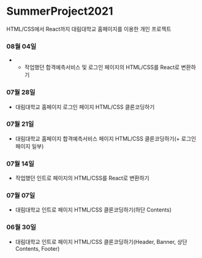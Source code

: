 # SummerProject2021
HTML/CSS에서 React까지
대림대학교 홈페이지를 이용한 개인 프로젝트

### 08월 04일
- - 작업했던 합격예측서비스 및 로그인 페이지의 HTML/CSS를 React로 변환하기

### 07월 28일
- 대림대학교 홈페이지 로그인 페이지 HTML/CSS 클론코딩하기

### 07월 21일
- 대림대학교 홈페이지 합격예측서비스 페이지 HTML/CSS 클론코딩하기(+ 로그인 페이지 일부)

### 07월 14일
- 작업했던 인트로 페이지의 HTML/CSS를 React로 변환하기

### 07월 07일
- 대림대학교 인트로 페이지 HTML/CSS 클론코딩하기(하단 Contents)

### 06월 30일
- 대림대학교 인트로 페이지 HTML/CSS 클론코딩하기(Header, Banner, 상단 Contents, Footer)